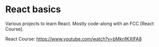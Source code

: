 # React basics
Various projects to learn React. Mostly code-along with an FCC [React Course].

React Course: https://www.youtube.com/watch?v=bMknfKXIFA8

